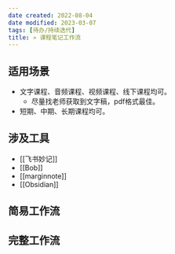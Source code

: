 ```yaml
---
date created: 2022-08-04
date modified: 2023-03-07
tags: [待办/持续迭代]
title: » 课程笔记工作流
---
```


## 适用场景

- 文字课程、音频课程、视频课程、线下课程均可。
	- 尽量找老师获取到文字稿，pdf格式最佳。
- 短期、中期、长期课程均可。

## 涉及工具

- [[飞书妙记]]
- [[Bob]]
- [[marginnote]]
- [[Obsidian]]

## 简易工作流

## 完整工作流
